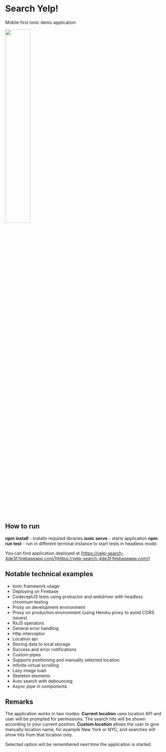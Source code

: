 # Search Yelp!

Mobile first Ionic demo application

<img src="https://i.ibb.co/RHjx7t4/yelp-search-4de3f-firebaseapp-com-i-Phone-6-7-8.png" width="40%" />

## How to run

**npm install** - installs required libraries
**ionic serve** - starts application
**npm run test** - run in different terminal instance to start tests in headless mode.

You can find application deployed at [https://yelp-search-4de3f.firebaseapp.com/](https://yelp-search-4de3f.firebaseapp.com/)

## Notable technical examples

- Ionic framework usage
- Deploying on Firebase
- CodeceptJS tests using protractor and webdriver with headless chromium testing
- Proxy on development environment
- Proxy on production environment (using Heroku proxy to avoid CORS issues)
- RxJS operators
- General error handling
- Http interceptor
- Location api
- Storing data to local storage
- Success and error notifications
- Custom pipes
- Supports positioning and manually selected location
- Infinite virtual scrolling
- Lazy image load
- Skeleton elements
- Auto search with debouncing
- Async pipe in components

## Remarks

The application works in two modes:
**Current location** uses location API and user will be prompted for permissions. The search hits will be shown according to your current position.
**Custom location** allows the user to give manually location name, for example New York or NYC, and searches will show hits from that location only.

Selected option will be remembered next time the application is started.

